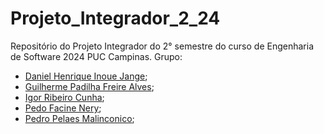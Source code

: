 # Projeto_Integrador_2_24
Repositório do Projeto Integrador do 2° semestre do curso de Engenharia de Software 2024 PUC Campinas. 
Grupo: 
- [Daniel Henrique Inoue Jange](https://github.com/djange2); 
- [Guilherme Padilha Freire Alves](https://github.com/GuilhermePFA); 
- [Igor Ribeiro Cunha](https://github.com/igorrc14); 
- [Pedo Facine Nery](https://github.com/pedrofacine); 
- [Pedro Pelaes Malinconico](https://github.com/pedropelaes);
